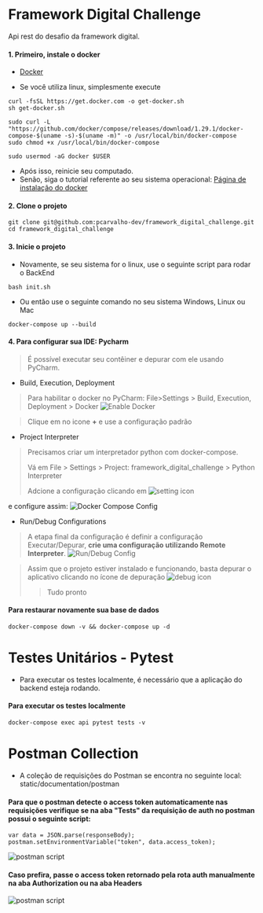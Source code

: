 # Framework Digital Challenge

Api rest do desafio da framework digital.

#### 1. Primeiro, instale o docker
* [Docker](https://docs.docker.com/engine/install/debian/)

* Se você utiliza linux, simplesmente execute
```
curl -fsSL https://get.docker.com -o get-docker.sh
sh get-docker.sh

sudo curl -L "https://github.com/docker/compose/releases/download/1.29.1/docker-compose-$(uname -s)-$(uname -m)" -o /usr/local/bin/docker-compose
sudo chmod +x /usr/local/bin/docker-compose

sudo usermod -aG docker $USER
```
* Após isso, reinicie seu computado.
* Senão, siga o tutorial referente ao seu sistema operacional: [Página de instalação do docker](https://docs.docker.com/engine/install/)

#### 2. Clone o projeto

```
git clone git@github.com:pcarvalho-dev/framework_digital_challenge.git
cd framework_digital_challenge
```

#### 3. Inicie o projeto
* Novamente, se seu sistema for o linux, use o seguinte script para rodar o BackEnd

```console
bash init.sh
```
* Ou então use o seguinte comando no seu sistema Windows, Linux ou Mac
```console
docker-compose up --build
```

#### 4. Para configurar sua IDE: Pycharm
>É possível executar seu contêiner e depurar com ele usando PyCharm.

* Build, Execution, Deployment
>Para habilitar o docker no PyCharm: File>Settings > Build, Execution, Deployment > Docker
> ![Enable Docker](static/documentation/enable_docker.png)

>Clique em no icone **+** e use a configuração padrão

* Project Interpreter
>Precisamos criar um interpretador python com docker-compose.
>
>Vá em File > Settings > Project: framework_digital_challenge > Python Interpreter
>
>Adcione a configuração clicando em ![setting icon](static/documentation/setting_icon.png)

 e configure assim: ![Docker Compose Config](static/documentation/docker_compose_config.png)


* Run/Debug Configurations
>A etapa final da configuração é definir a configuração Executar/Depurar, **crie uma configuração utilizando Remote Interpreter**. ![Run/Debug Config](static/documentation/run_debug_config.png)


>Assim que o projeto estiver instalado e funcionando, basta depurar o aplicativo clicando no ícone de depuração ![debug icon](static/documentation/pycharm_debug_icon.png)
>
>>Tudo pronto

#### Para restaurar novamente sua base de dados
```
docker-compose down -v && docker-compose up -d
```


# Testes Unitários - Pytest
* Para executar os testes localmente, é necessário que a aplicação do backend esteja rodando. 

#### Para executar os testes localmente
```
docker-compose exec api pytest tests -v 
```

# Postman Collection
* A coleção de requisições do Postman se encontra no seguinte local:
static/documentation/postman 

#### Para que o postman detecte o access token automaticamente nas requisições verifique se na aba "Tests" da requisição de auth no postman possui o seguinte script:
```
var data = JSON.parse(responseBody);
postman.setEnvironmentVariable("token", data.access_token); 
```

![postman script](static/documentation/postman_script.png)

#### Caso prefira, passe o access token retornado pela rota auth manualmente na aba Authorization ou na aba Headers


![postman script](static/documentation/postman_auth.png)


